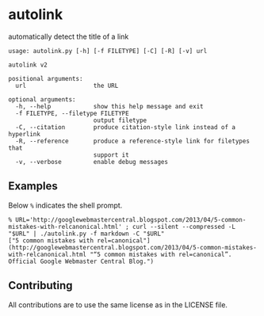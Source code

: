 # autolink
automatically detect the title of a link

    usage: autolink.py [-h] [-f FILETYPE] [-C] [-R] [-v] url

    autolink v2

    positional arguments:
      url                   the URL

    optional arguments:
      -h, --help            show this help message and exit
      -f FILETYPE, --filetype FILETYPE
                            output filetype
      -C, --citation        produce citation-style link instead of a hyperlink
      -R, --reference       produce a reference-style link for filetypes that
                            support it
      -v, --verbose         enable debug messages

## Examples

Below `%` indicates the shell prompt.

    % URL='http://googlewebmastercentral.blogspot.com/2013/04/5-common-mistakes-with-relcanonical.html' ; curl --silent --compressed -L "$URL" | ./autolink.py -f markdown -C "$URL"
    ["5 common mistakes with rel=canonical"](http://googlewebmastercentral.blogspot.com/2013/04/5-common-mistakes-with-relcanonical.html "“5 common mistakes with rel=canonical”. Official Google Webmaster Central Blog.")

## Contributing

All contributions are to use the same license as in the LICENSE file.
